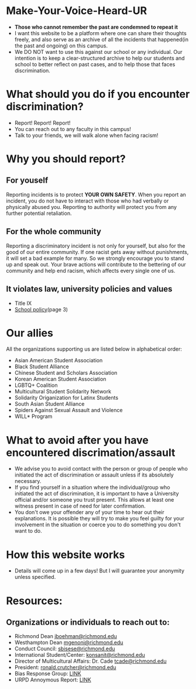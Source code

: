 # Make-Your-Voice-Heard-UR
- **Those who cannot remember the past are condemned to repeat it**
- I want this website to be a platform where one can share their thoughts freely, and also serve as an archive of all the incidents that happened(in the past and ongoing) on this campus.
- We DO NOT want to use this against our school or any individual. Our intention is to keep a clear-structured archive to help our students and school to better reflect on past cases, and to help those that faces discrimination.


# What should you do if you encounter discrimination?
- Report! Report! Report!
- You can reach out to any faculty in this campus! 
- Talk to your friends, we will walk alone when facing racism!

# Why you should report?

For youself
--- 
Reporting incidents is to protect **YOUR OWN SAFETY**.
When you report an incident, you do not have to interact with those who had verbally or physically abused you. Reporting to authority will protect you from any further potential retaliation.

For the whole community
---
Reporting a discriminatory incident is not only for yourself, but also for the good of our entire community. If one racist gets away without punishments, it will set a bad example for many.
So we strongly encourage you to stand up and speak out. Your brave actions will contribute to the bettering of our community and help end racism, which affects every single one of us.

It violates law, university policies and values 
---
-   Title IX
-  [School policy](https://policy.richmond.edu/documents/policy-pdfs/Public/Governance/policy_prohibiting_discrimination_and_harrassment_for_students.pdf)(page 3)

# Our allies
All the organizations supporting us are listed below in alphabetical order:
- Asian American Student Association 
- Black Student Alliance
- Chinese Student and Scholars Association
- Korean American Student Association
- LGBTQ+ Coalition
- Multicultural Student Solidarity Network
- Solidarity Origanization for Latinx Students 
- South Asian Student Alliance
- Spiders Against Sexual Assault and Violence
- WILL* Program

# What to avoid after you have encountered discrimation/assault
- We advise you to avoid contact with the person or group of people who initiated the act of discrimination or assault unless if its absolutely necessary. 
- If you find yourself in a situation where the individual/group who initiated the act of discrimination, it is important to have a University official and/or someone you trust present. This allows at least one witness present in case of need for later confirmation.
- You don't owe your offender any of your time to hear out their explanations. It is possible they will try to make you feel guilty for your involvement in the situation or coerce you to do something you don't want to do. 

# How this website works 
-  Details will come up in a few days! But I will guarantee your anonymity unless specified. 


# Resources:
## Organizations or individuals to reach out to:
- Richmond Dean jboehman@richmond.edu
- Westhampton Dean mgenoni@richmond.edu 
- Conduct Council: sbisese@richmond.edu
- International Student/Center: konsanit@richmond.edu 
- Director of Multicultural Affairs: Dr. Cade tcade@richmond.edu
- President: ronald.crutcher@richmond.edu 
- Bias Response Group: [LINK](https://cm.maxient.com/reportingform.php?UnivofRichmond&layout_id=18)
- URPD Annoymous Report: [LINK]( https://police.richmond.edu/report-crime/silent-witness.html)
